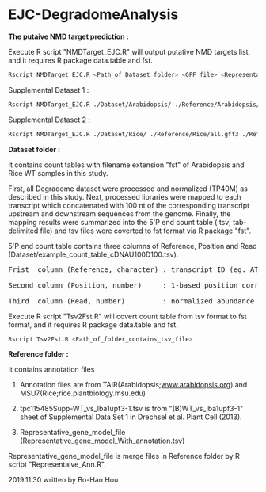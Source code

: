 # EJC-DegradomeAnalysis
 
**The putaive NMD target prediction :**

Execute R script "NMDTarget_EJC.R" will output putative NMD targets list, and it requires R package data.table and fst.
```bash
Rscript NMDTarget_EJC.R <Path_of_Dataset_folder> <GFF_file> <Representative_gene_model_file> <Output_of_Path>
```

Supplemental Dataset 1 :
```bash
Rscript NMDTarget_EJC.R ./Dataset/Arabidopsis/ ./Reference/Arabidopsis/TAIR10_GFF3_genes_transposons.gff ./Reference/Arabidopsis/Representative_gene_model_With_annotation.tsv ./Ouput/Arabidopsis/
```

Supplemental Dataset 2 :
```bash
Rscript NMDTarget_EJC.R ./Dataset/Rice/ ./Reference/Rice/all.gff3 ./Reference/Rice/Representative_gene_model_With_annotation.tsv ./Ouput/Rice/
```

**Dataset folder :**

It contains count tables with filename extension "fst" of Arabidopsis and Rice WT samples in this study.

First, all Degradome dataset were processed and normalized (TP40M) as described in this study.
Next, processed libraries were mapped to each transcript which concatenated with 100 nt of the corresponding transcript upstream and downstream sequences from the genome. 
Finally, the mapping results were summarized into the 5'P end count table (.tsv; tab-delimited file) and tsv files were coverted to fst format via R package "fst".

5'P end count table contains three columns of Reference, Position and Read (Dataset/example_count_table_cDNAU100D100.tsv).
<pre>
Frist  column (Reference, character) : transcript ID (eg. AT1G01010.1)

Second column (Position, number)     : 1-based position corresponds to the frist base of 100 nt of upstream seqeuence from the annotated transcript start site.

Third  column (Read, number)         : normalized abundance of 5'P end
</pre>

Execute R script "Tsv2Fst.R" will covert count table from tsv format to fst format, and it requires R package data.table and fst.
```bash
Rscript Tsv2Fst.R <Path_of_folder_contains_tsv_file>
```

**Reference folder :**

It contains annotation files
1. Annotation files are from TAIR(Arabidopsis;www.arabidopsis.org) and MSU7(Rice;rice.plantbiology.msu.edu)

2. tpc115485Supp-WT_vs_lba1upf3-1.tsv is from "(B)WT_vs_lba1upf3-1" sheet of Supplemental Data Set 1 in Drechsel et al. Plant Cell (2013).

3. Representative_gene_model_file (Representative_gene_model_With_annotation.tsv)

Representative_gene_model_file is merge files in Reference folder by R script "Representaive_Ann.R".

2019.11.30 written by Bo-Han Hou
